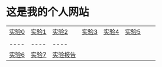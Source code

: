 # 这是我的个人网站

|    |    |    |    |     |     |     |     | 
| ---- | ---- | ---- | ---- | ---- | ---- | ---- | ---- |
|[实验0](./html00/index.html)|[实验1](./html01/index.html)|[实验2](./html02/index.html)|[实验3](./html03/index.html)|[实验4](./html04/index.html)|[实验5](./html05/index.html)|
|    |    |    |
| ---- | ---- | ---- |
|[实验6](./html06/index.html)|[实验7](./html07/index.html)|[实验报告](./coursedesign/examples/index.html)|
